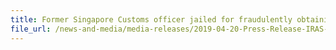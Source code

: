 ```yaml
---
title: Former Singapore Customs officer jailed for fraudulently obtaining GST tourist refunds
file_url: /news-and-media/media-releases/2019-04-20-Press-Release-IRAS-Customs-SPF.pdf
---
```


